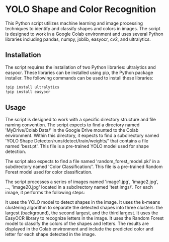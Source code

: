 # YOLO Shape and Color Recognition

This Python script utilizes machine learning and image processing techniques to identify and classify shapes and colors in images. The script is designed to work in a Google Colab environment and uses several Python libraries including pandas, numpy, joblib, easyocr, cv2, and ultralytics.

## Installation

The script requires the installation of two Python libraries: ultralytics and easyocr. These libraries can be installed using pip, the Python package installer. The following commands can be used to install these libraries:

```bash
!pip install ultralytics
!pip install easyocr
```

## Usage
The script is designed to work with a specific directory structure and file naming convention. The script expects to find a directory named 'MyDrive/Colab Data/' in the Google Drive mounted to the Colab environment. Within this directory, it expects to find a subdirectory named 'YOLO Shape Detector/runs/detect/train/weights/' that contains a file named 'best.pt'. This file is a pre-trained YOLO model used for shape detection.

The script also expects to find a file named 'random_forest_model.pkl' in a subdirectory named 'Color Classification/'. This file is a pre-trained Random Forest model used for color classification.

The script processes a series of images named 'image1.jpg', 'image2.jpg', ..., 'image20.jpg' located in a subdirectory named 'test imgs/'. For each image, it performs the following steps:

It uses the YOLO model to detect shapes in the image.
It uses the k-means clustering algorithm to separate the detected shapes into three clusters: the largest (background), the second largest, and the third largest.
It uses the EasyOCR library to recognize letters in the image.
It uses the Random Forest model to classify the colors of the shapes and letters.
The results are displayed in the Colab environment and include the predicted color and letter for each shape detected in the image.
